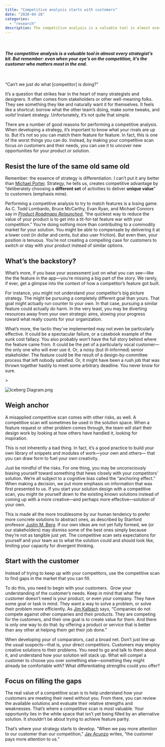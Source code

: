 ```yaml
---
title: "Competitive analysis starts with customers"
date: "2020-04-28"
categories:
  - "research"
description: The competitive analysis is a valuable tool in almost every strategist’s kit. But remember: even when your eye’s on the competition, it’s the customer who matters most in the end.
---
```


 

#### _The competitive analysis is a valuable tool in almost every strategist’s kit. But remember: even when your eye’s on the competition, it’s the customer who matters most in the end._

 

“Can’t we just do what \[competitor\] is doing?"

It’s a question that strikes fear in the heart of many strategists and designers. It often comes from stakeholders or other well-meaning folks. They see something they like and naturally want it for themselves. It feels like a shortcut: borrow what the other team’s doing, make some tweaks, and _voila!_ Instant strategy. Unfortunately, it’s not quite that simple.

There are a number of good reasons for performing a competitive analysis. When developing a strategy, it’s important to know what your rivals are up to. But it’s not so you can match them feature for feature. In fact, this is one of the worst things you can do. Instead, by making your competitive scan focus on customers and their needs, you can use it to uncover new opportunities for your product or solution.

## Resist the lure of the same old same old

Remember: the essence of strategy is differentiation. I can’t put it any better than [Michael Porter](https://amzn.to/3cRsZQs). Strategy, he tells us, creates competitive advantage by “deliberately choosing a **different set** of activities to deliver **unique value**” to customers (emphasis mine).

Performing a competitive analysis to try to match features is a losing game. As C. Todd Lombardo, Bruce McCarthy, Evan Ryan, and Michael Connors say in [_Product Roadmaps Relaunched_](https://amzn.to/2VYxPoc), “the quickest way to reduce the value of your product is to get into a tit-for-tat feature war with your competition.” You’re doing nothing more than contributing to a commodity market for your solution. You might be able to compensate by delivering it at a lower cost (in dollar and cents, but also user friction). But even then, your position is tenuous. You’re not creating a compelling case for customers to switch or stay with your product instead of similar options.

## What’s the backstory?

What’s more, if you base your assessment just on what you can see—like the the feature in the app—you’re missing a big part of the story. We rarely, if ever, get a glimpse into the context of how a competitor’s feature got built.

For instance, you might not understand your competitor’s big picture strategy. The might be pursuing a completely different goal than yours. That goal might actually run counter to your own. In that case, pursuing a similar feature could actually do harm. In the very least, you may be diverting resources away from your own strategic aims, slowing your progress toward what really counts for your organization.

What’s more, the tactic they’ve implemented may not even be particularly effective. It could be a spectacular failure, or a casebook example of the sunk cost fallacy. You also probably won’t have the full story behind where the feature came from. It could be the pet of a particularly vocal customer—the only one who will ever use it. Or, a noisy (but ill-informed) senior stakeholder. The feature could be the result of a design-by-committee process that left nobody satisfied. Or, it might have been a rush job that was thrown together hastily to meet some arbitrary deadline. You never know for sure.

\>

<img src="https://images.squarespace-cdn.com/content/v1/5e9e54ba9225353212ce08ab/1587842493087-S5G1YD5CAHW5EZHK3NGL/ke17ZwdGBToddI8pDm48kPLsK10GqmdgjDsBAXKbGZJZw-zPPgdn4jUwVcJE1ZvWEtT5uBSRWt4vQZAgTJucoTqqXjS3CfNDSuuf31e0tVHXEBODom1MWagfeASfNSaBJIeuMLMHc7EZsT4zI3-xWSb8BodarTVrzIWCp72ioWw/Iceberg+Diagram.png" alt="Iceberg Diagram.png" />

## Weigh anchor

A misapplied competitive scan comes with other risks, as well. A competitive scan will sometimes be used in the solution space. When a feature request or other problem comes through, the team will start their design work by looking at how others have handled it, looking for inspiration.

This is not inherently a bad thing. In fact, it’s a good practice to build your own library of snippets and modules of work—your own and others— that you can draw form to fuel your own creativity.

Just be mindful of the risks. For one thing, you may be unconsciously biasing yourself toward something that hews closely with your competitors’ solution. We’re all subject to a cognitive bias called the “anchoring effect.” When making a decision, we put more emphasis on information that was first presented to us. If you start your solution design with a competitive scan, you might tie yourself down to the existing known solutions instead of coming up with a more creative—and perhaps more effective—solution of your own.

This is made all the more troublesome by our human tendency to prefer more concrete solutions to abstract ones, as described by Stanford professor [Justin M. Berg](https://www.gsb.stanford.edu/faculty-research/publications/when-silver-gold-forecasting-potential-creativity-initial-ideas). If our own ideas are not yet fully formed, we (or our stakeholders) may dismiss some of the best ones simply because they’re not as tangible just yet. The competitive scan sets expectations for yourself and your team as to what the solution could and should look like, limiting your capacity for divergent thinking.

## Start with the customer

Instead of trying to keep up with your competitors, use the competitive scan to find gaps in the market that you can fill.

To do this, you need to begin with your customers.  Grow your understanding of the customer’s needs. Keep in mind that what the customer doesn’t need is your product, or even your company. They have some goal or task in mind. They want a way to solve a problem, or solve their problem more efficiently. As [Jim Kalbach](https://amzn.to/3eZDEdy) says, “Companies do not compete against other companies and their products. They are competing for the customers, and their one goal is to create value for them. And there is only one way to do that: by offering a product or service that is better than any other at helping them get their job done.”

When developing your of comparators, cast a broad net. Don’t just line up the usual suspects—that is, your direct competitors. Customers may employ creative solutions to their problems. You need to go and talk to them about it, and understand how your solution will stack up. What will compel a customer to choose you over something else—something they might already be comfortable with? What differentiating strengths could you offer?

## Focus on filling the gaps

The real value of a competitive scan is to help understand how your customers are meeting their need without you. From there, you can review the available solutions and evaluate their relative strengths and weaknesses. That’s where a competitive scan is most valuable. Your opportunity lies in the white space that isn’t yet being filled by an alternative solution. It shouldn’t be about trying to achieve feature parity.

That’s where your strategy starts to develop. “When we pay more attention to our customer than our competition,” [Jay Acunzo](https://amzn.to/2xW10At) writes, “the customer pays more attention to us.”

